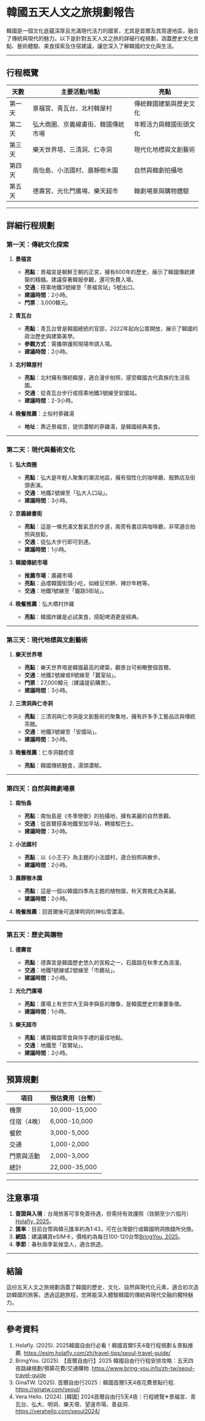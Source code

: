 # 韓國五天人文之旅規劃報告

韓國是一個文化底蘊深厚且充滿現代活力的國家，尤其是首爾及其周邊地區，融合了傳統與現代的魅力。以下是針對五天人文之旅的詳細行程規劃，涵蓋歷史文化景點、藝術體驗、美食探索及住宿建議，讓您深入了解韓國的文化與生活。

---

## 行程概覽

| **天數** | **主要活動/地點**                     | **亮點**                                                                 |
|----------|--------------------------------------|--------------------------------------------------------------------------|
| 第一天   | 景福宮、青瓦台、北村韓屋村            | 傳統韓國建築與歷史文化                                                  |
| 第二天   | 弘大商圈、京義線書街、韓國傳統市場    | 年輕活力與韓國街頭文化                                                  |
| 第三天   | 樂天世界塔、三清洞、仁寺洞            | 現代化地標與文創藝術                                                     |
| 第四天   | 南怡島、小法國村、晨靜樹木園          | 自然與韓劇拍攝地                                                        |
| 第五天   | 德壽宮、光化門廣場、樂天超市          | 韓劇場景與購物體驗                                                      |

---

## 詳細行程規劃

### **第一天：傳統文化探索**
1. **景福宮**
   - **亮點**：景福宮是朝鮮王朝的正宮，擁有600年的歷史，展示了韓國傳統建築的精髓。建議穿著韓服參觀，還可免費入場。
   - **交通**：搭乘地鐵3號線至「景福宮站」5號出口。
   - **建議時間**：2小時。
   - **門票**：3,000韓元。

2. **青瓦台**
   - **亮點**：青瓦台曾是韓國總統的官邸，2022年起向公眾開放，展示了韓國的政治歷史與建築美學。
   - **參觀方式**：需攜帶護照現場申請入場。
   - **建議時間**：2小時。

3. **北村韓屋村**
   - **亮點**：北村擁有傳統韓屋，適合漫步拍照，感受韓國古代貴族的生活氛圍。
   - **交通**：從青瓦台步行或搭乘地鐵3號線至安國站。
   - **建議時間**：2-3小時。

4. **晚餐推薦**：土俗村蔘雞湯
   - **地址**：靠近景福宮，提供濃郁的蔘雞湯，是韓國經典美食。

---

### **第二天：現代與藝術文化**
1. **弘大商圈**
   - **亮點**：弘大是年輕人聚集的潮流地區，擁有個性化的咖啡廳、服飾店及街頭表演。
   - **交通**：地鐵2號線至「弘大入口站」。
   - **建議時間**：3小時。

2. **京義線書街**
   - **亮點**：這是一條充滿文藝氣息的步道，兩旁有書店與咖啡廳，非常適合拍照與放鬆。
   - **交通**：從弘大步行即可到達。
   - **建議時間**：1小時。

3. **韓國傳統市場**
   - **推薦市場**：廣藏市場
   - **亮點**：品嚐韓國街頭小吃，如綠豆煎餅、辣炒年糕等。
   - **交通**：地鐵1號線至「鐘路5街站」。

4. **晚餐推薦**：弘大橋村炸雞
   - **亮點**：韓國炸雞是必試美食，搭配啤酒更是經典。

---

### **第三天：現代地標與文創藝術**
1. **樂天世界塔**
   - **亮點**：樂天世界塔是韓國最高的建築，觀景台可俯瞰整個首爾。
   - **交通**：地鐵2號線或8號線至「蠶室站」。
   - **門票**：27,000韓元（建議提前購票）。
   - **建議時間**：3小時。

2. **三清洞與仁寺洞**
   - **亮點**：三清洞與仁寺洞是文創藝術的聚集地，擁有許多手工藝品店與傳統茶館。
   - **交通**：地鐵3號線至「安國站」。
   - **建議時間**：3小時。

3. **晚餐推薦**：仁寺洞麵疙瘩
   - **亮點**：韓國傳統麵食，湯頭濃郁。

---

### **第四天：自然與韓劇場景**
1. **南怡島**
   - **亮點**：南怡島是《冬季戀歌》的拍攝地，擁有美麗的自然景觀。
   - **交通**：從首爾搭乘地鐵至加平站，轉接駁巴士。
   - **建議時間**：3小時。

2. **小法國村**
   - **亮點**：以《小王子》為主題的小法國村，適合拍照與散步。
   - **建議時間**：2小時。

3. **晨靜樹木園**
   - **亮點**：這是一個以韓國四季為主題的植物園，秋天賞楓尤為美麗。
   - **建議時間**：2小時。

4. **晚餐推薦**：回首爾後可選擇明洞的神仙雪濃湯。

---

### **第五天：歷史與購物**
1. **德壽宮**
   - **亮點**：德壽宮是韓國歷史悠久的宮殿之一，石牆路在秋季尤為浪漫。
   - **交通**：地鐵1號線或2號線至「市廳站」。
   - **建議時間**：2小時。

2. **光化門廣場**
   - **亮點**：廣場上有世宗大王與李舜臣的雕像，是韓國歷史的重要象徵。
   - **建議時間**：1小時。

3. **樂天超市**
   - **亮點**：購買韓國零食與伴手禮的最佳地點。
   - **交通**：地鐵至「首爾站」。
   - **建議時間**：2小時。

---

## 預算規劃

| **項目**       | **預估費用（台幣）** |
|----------------|--------------------|
| 機票           | 10,000-15,000     |
| 住宿（4晚）    | 6,000-10,000      |
| 餐飲           | 3,000-5,000       |
| 交通           | 1,000-2,000       |
| 門票與活動     | 2,000-3,000       |
| 總計           | 22,000-35,000     |

---

## 注意事項
1. **簽證與入境**：台灣旅客可享免簽待遇，但需持有效護照（效期至少六個月）[Holafly, 2025](https://esim.holafly.com/zh/travel-tips/seoul-travel-guide/)。
2. **匯率**：目前台幣與韓元匯率約為1:43，可在台灣銀行或韓國明洞換錢所兌換。
3. **網路**：建議購買eSIM卡，價格約為每日100-120台幣[BringYou, 2025](https://www.bring-you.info/zh-tw/seoul-travel-guide)。
4. **季節**：春秋兩季氣候宜人，適合旅遊。

---

## 結論
這份五天人文之旅規劃涵蓋了韓國的歷史、文化、自然與現代化元素，適合初次造訪韓國的旅客。透過這趟旅程，您將能深入體驗韓國的傳統與現代交融的獨特魅力。

---

## 參考資料
1. Holafly. (2025). 2025韓國自由行必看！韓國首爾5天4夜行程規劃＆景點推薦. https://esim.holafly.com/zh/travel-tips/seoul-travel-guide/
2. BringYou. (2025). 【首爾自由行】2025 韓國自由行行程安排攻略：五天四夜路線規劃/預算花費/交通購物. https://www.bring-you.info/zh-tw/seoul-travel-guide
3. GinaTW. (2025). 首爾自由行2025｜韓國首爾5天4夜花費景點行程. https://ginatw.com/seoul/
4. Vera Hello. (2024). [韓國] 2024首爾自由行5天4夜｜行程總覽✈︎景福宮、青瓦台、弘大、明洞、樂天塔、望遠市場、善益洞. https://verahello.com/seoul2024/